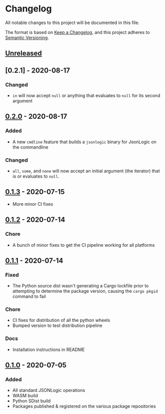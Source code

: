 # Changelog
All notable changes to this project will be documented in this file.

The format is based on [Keep a Changelog](https://keepachangelog.com/en/1.0.0/),
and this project adheres to [Semantic Versioning](https://semver.org/spec/v2.0.0.html).

## [Unreleased]

## [0.2.1] - 2020-08-17

### Changed

- `in` will now accept `null` or anything that evaluates to `null` for its
  second argument

## [0.2.0] - 2020-08-17

### Added

- A new `cmdline` feature that builds a `jsonlogic` binary for JsonLogic on
  the commandline

### Changed

- `all`, `some`, and `none` will now accept an initial argument (the iterator)
  that is or evaluates to `null`.

## [0.1.3] - 2020-07-15

- More minor CI fixes

## [0.1.2] - 2020-07-14

### Chore

- A bunch of minor fixes to get the CI pipeline working for all platforms

## [0.1.1] - 2020-07-14

### Fixed
- The Python source dist wasn't generating a Cargo lockfile prior to attempting
  to determine the package version, causing the `cargo pkgid` command to fail

### Chore
- CI fixes for distribution of all the python wheels
- Bumped version to test distribution pipeline

### Docs
- Installation instructions in README

## [0.1.0] - 2020-07-05

### Added
- All standard JSONLogic operations
- WASM build
- Python SDist build
- Packages published & registered on the various package repositories

[Unreleased]: https://github.com/Bestowinc/json-logic-rs/compare/v0.2.0...HEAD
[0.2.0]: https://github.com/Bestowinc/json-logic-rs/compare/v0.1.3...v0.2.0
[0.1.3]: https://github.com/Bestowinc/json-logic-rs/compare/v0.1.2...v0.1.3
[0.1.2]: https://github.com/Bestowinc/json-logic-rs/compare/v0.1.1...v0.1.2
[0.1.1]: https://github.com/Bestowinc/json-logic-rs/compare/v0.1.0...v0.1.1
[0.1.0]: https://github.com/Bestowinc/json-logic-rs/compare/0ce0196...v0.1.0
